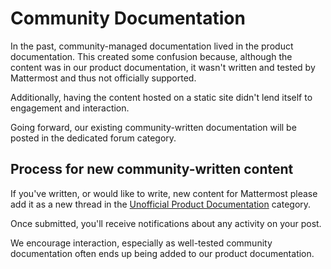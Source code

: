 # Community Documentation

In the past, community-managed documentation lived in the product documentation. This created some confusion because, although the content was in our product documentation, it wasn't written and tested by Mattermost and thus not officially supported.

Additionally, having the content hosted on a static site didn't lend itself to engagement and interaction.

Going forward, our existing community-written documentation will be posted in the dedicated forum category.

## Process for new community-written content

If you've written, or would like to write, new content for Mattermost please add it as a new thread in the [Unofficial Product Documentation](https://forum.mattermost.org/c/docs/37) category.

Once submitted, you'll receive notifications about any activity on your post.

We encourage interaction, especially as well-tested community documentation often ends up being added to our product documentation.
